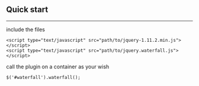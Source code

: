 ## Quick start
---
include the files
```
<script type="text/javascript" src="path/to/jquery-1.11.2.min.js"></script>
<script type="text/javascript" src="path/to/jquery.waterfall.js"></script>
```
call the plugin on a container as your wish
```
$('#waterfall').waterfall();
```